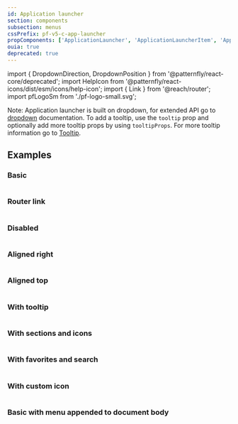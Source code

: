 ```yaml
---
id: Application launcher
section: components
subsection: menus
cssPrefix: pf-v5-c-app-launcher
propComponents: ['ApplicationLauncher', 'ApplicationLauncherItem', 'ApplicationLauncherContent']
ouia: true
deprecated: true
---
```


import { DropdownDirection, DropdownPosition } from '@patternfly/react-core/deprecated';
import HelpIcon from '@patternfly/react-icons/dist/esm/icons/help-icon';
import { Link } from '@reach/router';
import pfLogoSm from './pf-logo-small.svg';

Note: Application launcher is built on dropdown, for extended API go to [dropdown](/components/menus/dropdown) documentation.
To add a tooltip, use the `tooltip` prop and optionally add more tooltip props by using `tooltipProps`. For more tooltip information go to [Tooltip](/components/tooltip).

## Examples

### Basic

```ts file="./ApplicationLauncherBasic.tsx"

```

### Router link

```ts file="./ApplicationLauncherRouterLink.tsx"

```

### Disabled

```ts file="./ApplicationLauncherDisabled.tsx"

```

### Aligned right

```ts file="./ApplicationLauncherAlignRight.tsx"

```

### Aligned top

```ts file="./ApplicationLauncherAlignTop.tsx"

```

### With tooltip

```ts file="./ApplicationLauncherTooltip.tsx"

```

### With sections and icons

```ts file="./ApplicationLauncherSectionsAndIcons.tsx"

```

### With favorites and search

```ts file="./ApplicationLauncherFavoritesAndSearch.tsx"

```

### With custom icon

```ts file="./ApplicationLauncherCustomIcon.tsx"

```

### Basic with menu appended to document body

```ts file="./ApplicationLauncherDocumentBody.tsx"

```
